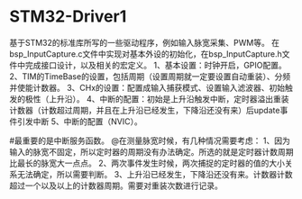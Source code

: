 # STM32-Driver1
基于STM32的标准库所写的一些驱动程序，例如输入脉宽采集、PWM等。
在bsp_InputCapture.c文件中实现对基本外设的初始化，在bsp_InputCapture.h文件中完成接口设计，以及相关的宏定义。
  1、基本设置：时钟开启，GPIO配置。
  2、TIM的TimeBase的设置，包括周期（设置周期就一定要设置自动重装）、分频并使能计数器。
  3、CHx的设置：配置成输入捕获模式、设置输入滤波器、初始触发的极性（上升沿）。
  4、中断的配置：初始是上升沿触发中断，定时器溢出重装计数器（计数超过周期，并且在上升沿已经发生，下降沿还没有来）后update事件引发中断
  5、中断的配置（NVIC）。


#最重要的是中断服务函数。
@在测量脉宽时候，有几种情况需要考虑：
   1、因为输入的脉宽不固定，所以定时器的周期没有办法确定。所选的就是定时器计数周期比最长的脉宽大一点点。
   2、两次事件发生时候，两次捕捉的定时器的值的大小关系无法确定，所以需要判断。
   3、上升沿已经发生，下降沿还没有来。计数器计数超过一个以及以上的计数器周期。需要对重装次数进行记录。
   
